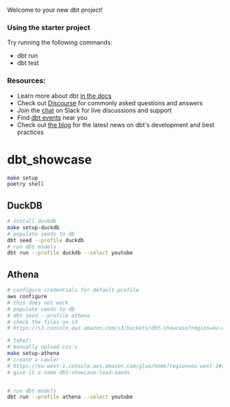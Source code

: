 Welcome to your new dbt project!

### Using the starter project

Try running the following commands:
- dbt run
- dbt test


### Resources:
- Learn more about dbt [in the docs](https://docs.getdbt.com/docs/introduction)
- Check out [Discourse](https://discourse.getdbt.com/) for commonly asked questions and answers
- Join the [chat](https://community.getdbt.com/) on Slack for live discussions and support
- Find [dbt events](https://events.getdbt.com) near you
- Check out [the blog](https://blog.getdbt.com/) for the latest news on dbt's development and best practices
# dbt_showcase

```bash
make setup
poetry shell
```

## DuckDB

```bash
# install duckdb
make setup-duckdb
# populate seeds to db
dbt seed --profile duckdb
# run dbt models
dbt run --profile duckdb --select youtube
 ```

## Athena

```bash
# configure credentials for default profile
aws configure
# this does not work
# populate seeds to db
# dbt seed --profile athena
# check the files on s3
# https://s3.console.aws.amazon.com/s3/buckets/dbt-showcase?region=eu-west-1&prefix=athena/&showversions=false

# take2: 
# manually upload csv's
make setup-athena
# create a cawler
# https://eu-west-1.console.aws.amazon.com/glue/home?region=eu-west-1#/v2/data-catalog/crawlers/add
# give it a name dbt-showcase-load-seeds


# run dbt models
dbt run --profile athena --select youtube
 ```


